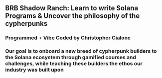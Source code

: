 ## BRB Shadow Ranch: Learn to write Solana Programs & Uncover the philosophy of the cypherpunks

### Programmed + Vibe Coded by Christopher Cialone

### Our goal is to onboard a new breed of cypherpunk builders to the Solana ecosystem through gamified courses and challenges, while teaching these builders the ethos our industry was built upon

